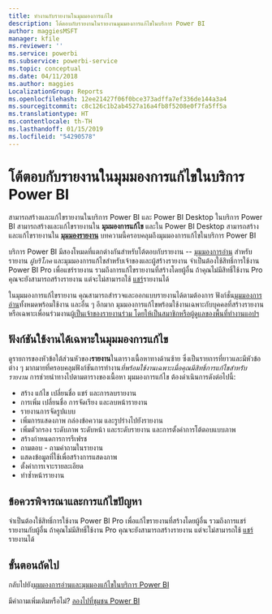 ```yaml
---
title: ทำงานกับรายงานในมุมมองการแก้ไข
description: โต้ตอบกับรายงานในรายงานมุมมองการแก้ไขในบริการ Power BI
author: maggiesMSFT
manager: kfile
ms.reviewer: ''
ms.service: powerbi
ms.subservice: powerbi-service
ms.topic: conceptual
ms.date: 04/11/2018
ms.author: maggies
LocalizationGroup: Reports
ms.openlocfilehash: 12ee21427f06f0bce373adffa7ef336de144a3a4
ms.sourcegitcommit: c8c126c1b2ab4527a16a4fb8f5208e0f7fa5ff5a
ms.translationtype: HT
ms.contentlocale: th-TH
ms.lasthandoff: 01/15/2019
ms.locfileid: "54290578"
---
```

# <a name="interact-with-a-report-in-editing-view-in-power-bi-service"></a>โต้ตอบกับรายงานในมุมมองการแก้ไขในบริการ Power BI
สามารถสร้างและแก้ไขรายงานในบริการ Power BI และ Power BI Desktop ในบริการ Power BI สามารถสร้างและแก้ไขรายงานใน **มุมมองการแก้ไข** และใน Power BI Desktop สามารถสร้างและแก้ไขรายงานใน [**มุมมองรายงาน**](desktop-report-view.md) บทความนี้ครอบคลุมถึงมุมมองการแก้ไขในบริการ Power BI 

บริการ Power BI มีสองโหมดที่แตกต่างกันสำหรับโต้ตอบกับรายงาน -- [มุมมองการอ่าน](consumer/end-user-reading-view.md) สำหรับรายงาน *ผู้บริโภค* และมุมมองการแก้ไขสำหรับเจ้าของและผู้สร้างรายงาน  จำเป็นต้องใช้สิทธิ์การใช้งาน Power BI Pro เพื่อแชร์รายงาน รวมถึงการแก้ไขรายงานที่สร้างโดยผู้อื่น ถ้าคุณไม่มีสิทธิ์ใช้งาน Pro คุณจะยังสามารถสร้างรายงาน แต่จะไม่สามารถใช้ [แชร์](service-share-reports.md)รายงานได้    

ในมุมมองการแก้ไขรายงาน คุณสามารถสำรวจและออกแบบรายงานได้ตามต้องการ ฟังก์ชั่น[มุมมองการอ่าน](consumer/end-user-reading-view.md)ทั้งหมดพร้อมใช้งาน และอื่น ๆ อีกมาก มุมมองการแก้ไขพร้อมใช้งานเฉพาะกับบุคคลที่สร้างรายงาน หรือเฉพาะเพื่อนร่วมงานผู้[เป็นเจ้าของรายงานร่วม โดยให้เป็นสมาชิกหรือผู้ดูแลของพื้นที่ทำงานแอปฯ](service-create-distribute-apps.md)

## <a name="functionality-only-available-in-editing-view"></a>ฟังก์ชันใช้งานได้เฉพาะในมุมมองการแก้ไข
ดูรายการของหัวข้อใต้ส่วนหัวของ**รายงาน**ในตารางเนื้อหาทางด้านซ้าย ซึ่งเป็นรายการที่ยาวและมีหัวข้อต่าง ๆ มากมายที่ครอบคลุมฟังก์ชันการทำงาน*ที่พร้อมใช้งานเฉพาะเมื่อคุณมีสิทธิ์การแก้ไขสำหรับรายงาน*  การช่วยนำทางไปตามตารางของเนื้อหา มุมมองการแก้ไข ต้องดำเนินการดังต่อไปนี้:

* สร้าง แก้ไข เปลี่ยนชื่อ แชร์ และการลบรายงาน
* การเพิ่ม เปลี่ยนชื่อ การจัดเรียง และลบหน้ารายงาน
* รายงานการจัดรูปแบบ
* เพิ่มการแสดงภาพ กล่องข้อความ และรูปร่างไปยังรายงาน
* เพิ่มตัวกรอง ระดับภาพ ระดับหน้า และระดับรายงาน และการตั้งค่าการโต้ตอบแบบภาพ
* สร้างกำหนดการการรีเฟรช
* ถามตอบ - ถามคำถามในรายงาน
* แสดงข้อมูลที่ใช้เพื่อสร้างการแสดงภาพ 
* ตั้งค่าการเจาะรายละเอียด
* ทำซ้ำหน้ารายงาน

## <a name="considerations-and-troubleshooting"></a>ข้อควรพิจารณาและการแก้ไขปัญหา
จำเป็นต้องใช้สิทธิ์การใช้งาน Power BI Pro เพื่อแก้ไขรายงานที่สร้างโดยผู้อื่น รวมถึงการแชร์รายงานกับผู้อื่น  ถ้าคุณไม่มีสิทธิ์ใช้งาน Pro คุณจะยังสามารถสร้างรายงาน แต่จะไม่สามารถใช้ [แชร์](service-share-reports.md)รายงานได้


## <a name="next-steps"></a>ขั้นตอนถัดไป
กลับไปยัง[มุมมองการอ่านและมุมมองแก้ไขในบริการ Power BI](consumer/end-user-reading-view.md)

มีคำถามเพิ่มเติมหรือไม่? [ลองไปที่ชุมชน Power BI](http://community.powerbi.com/)

